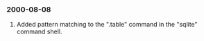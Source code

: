 ### 2000\-08\-08

1. Added pattern matching to the ".table" command in the "sqlite"
command shell.



